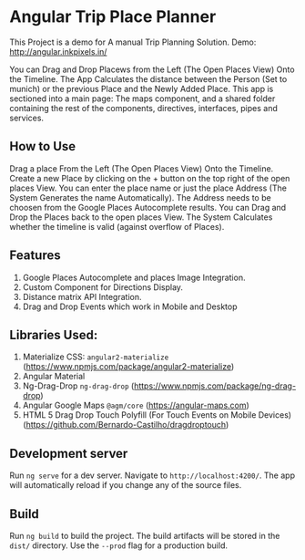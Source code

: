 # Angular Trip Place Planner

This Project is a demo for A manual Trip Planning Solution.
Demo: http://angular.inkpixels.in/

You can Drag and Drop Placews from the Left (The Open Places View) Onto the Timeline. The App Calculates the distance between the Person (Set to munich) or the previous Place and the Newly Added Place.
This app is sectioned into a main page: The maps component, and a shared folder containing the rest of the components, directives, interfaces, pipes and services.

## How to Use

Drag a place From the Left (The Open Places View) Onto the Timeline. Create a new Place by clicking on the + button on the top right of the open places View. You can enter the place name or just the place Address (The System Generates the name Automatically). The Address needs to be choosen from the Google Places Autocomplete results.
You can Drag and Drop the Places back to the open places View.
The System Calculates whether the timeline is valid (against overflow of Places).

## Features

1. Google Places Autocomplete and places Image Integration.
2. Custom Component for Directions Display.
3. Distance matrix API Integration.
4. Drag and Drop Events which work in Mobile and Desktop

## Libraries Used:

1. Materialize CSS: `angular2-materialize` (https://www.npmjs.com/package/angular2-materialize)
2. Angular Material
3. Ng-Drag-Drop `ng-drag-drop` (https://www.npmjs.com/package/ng-drag-drop)
4. Angular Google Maps `@agm/core` (https://angular-maps.com)
5. HTML 5 Drag Drop Touch Polyfill (For Touch Events on Mobile Devices) (https://github.com/Bernardo-Castilho/dragdroptouch)

## Development server

Run `ng serve` for a dev server. Navigate to `http://localhost:4200/`. The app will automatically reload if you change any of the source files.

## Build

Run `ng build` to build the project. The build artifacts will be stored in the `dist/` directory. Use the `--prod` flag for a production build.
